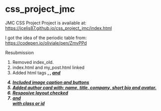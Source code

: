 # css_project_jmc
JMC CSS Project
Project is available at: https://jcelis87.github.io/css_project_jmc/index.html

I got the idea of the periodic table from: https://codepen.io/oliviale/pen/ZmvPPd


Resubmission
1. Removed index_old.
2. index.html and my_post.html linked
3. Added html tags <b>, <em>, <u> and <blockquote>
4. Included image caption and buttons
5. Added author card with: name, title, company, short bio and avatar.
6. Resposive layout checked
7. <div> and <section> with class or id
